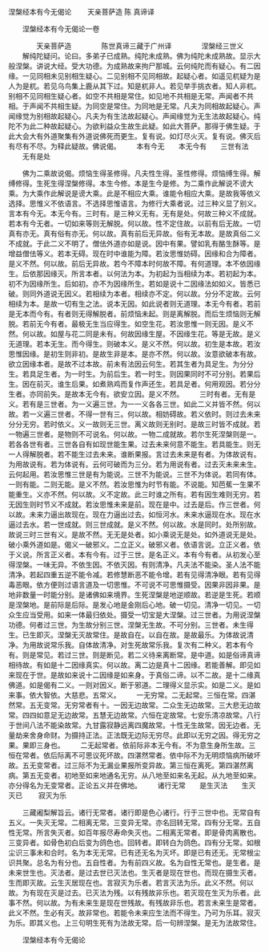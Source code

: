   涅槃经本有今无偈论
　　天亲菩萨造  陈 真谛译




　　涅槃经本有今无偈论一卷

　　　　天亲菩萨造
　　　　陈世真谛三藏于广州译
　　　　涅槃经三世义
　　解纯陀疑问。论曰。多弟子已成熟。纯陀未成熟。佛为纯陀未成熟故。显示大般涅槃。讲说大经。受大功德。为成熟故来拘尸那城。云何纯陀而有疑心。有二因缘。一见同相未见别相生疑心。二见别相不见同相故。起疑心者。如遥见杌疑为是人为是杌。若见乌鸟集上鹿从其下过。知是杌非人。若见举手挑衣者。知人非杌。别相不见同相生疑心者。如空不共相是常住。如见地不共相是无常。声闻者不共相。于声闻不共相生疑。为同空是常住。为同地是无常。凡夫为同相故起疑心。声闻缘觉为别相故起疑心。凡夫为有生法故起疑心。声闻缘觉为无生法故起疑心。纯陀不为此二种故起疑心。为欲利益众生故生此疑。如此大菩萨。那得于佛生疑。于此大会大有外道聚集有外道说佛死而更生。复有说。如灯尽火灭。复有说。佛灭后有尽有不尽。为释此疑故。佛说偈。
　　本有今无　　本无今有　　三世有法
　　无有是处

　　佛为二乘故说偈。烦恼生得圣修得。凡夫性生得。圣性修得。烦恼缚生得。解缚修得。生死生得涅槃修得。本生今修。本是生今是修。为二乘作此解说不谤大乘。为大乘作此解说是谤大乘。此是不相应大乘。谁能令相应大乘。是故我等依义选择。思惟义不依语言。不选择思惟语言。为修行大乘者说。过三种义显了别义。言本有今无。本无今有。三时有。是三种义无有。无有是处。何故三种义不成就。若本有今无者。一切如来等则无解脱。何以故。性不定住故。以前有后无故。一切真有亦无。真有俗有亦无。何以故。真有前后无异故。俗有无本故。是故真俗二义不成就。于此二义不明了。僧佉外道亦如是说。因中有果。譬如乳有酪生酥等。是增益僧佉等义。若本无碍。现在时中谁能为障。若汝思惟妨碍。因缘和合为障者。是义不然。何以故。前后无异故。若今不障本时何故不障。有何道理。本不依因缘生。后依那因缘灭。所言本者。以何法为本。为初起为当相续为本。若初起为本。初不为因缘所生。后如初。亦不为因缘所生。若如是说十二因缘法如如义。皆悉已破。则同外道说无因义。若相续为本者。相续亦不定。何以故。分分不定故。云何相续为本。是故一切有生之法。说本无因。如此说者则无道理。本无今有者。若前是无本而今有。有者则无得解脱者。前烦恼未起。则是离解脱。而后生烦恼则无解脱。若前无今有者。最极无生当应得生。如空生花。若汝思惟一则无因。是义不然。何以故。如屋与花二同是未有。何故因缘生屋。不因缘生花。等是无故。是义无道理。若本无生。而今得生。则破本义。是义不然。何以故。初生是本故。若汝思惟因缘。是初生则非初。是故生非是本。是亦不然。何以故。汝意欲破本有故。欲立因缘本者。是故不过本故。前未有法因云何生。若其生者为具足生。为分分生。若具足生者。为一时生。为前后生。若一时生。则因果同时不可分别。若果后生。因在前灭。谁生后果。如煮熟鸡而复作声还生。若具足者。何用观因。若分分生者。亦同前失。是故本无今有。欲安立因。是义不然。
　　三时有者。无有是义。若有是三世者。为一义遍三世。为一一义各各三世。如此二义并皆不然。何以故。若一义遍三世者。不得一世有三。何以故。相妨碍故。若义依时。则过去未来分分无穷。若时依义。义一故则无三世。离义故则无别时。是故三时皆不成就。若一物遍三世者。是物则不可说名。何以故。一物二成就故。若尔生死涅槃则是一。若各各世有者。三世各自有如现世能生果。过去未来何意不能生。若具能生。则无一人得解脱者。若不能生过去未来。谁断果报。言过去未来是有者。为体故说有。为用故说有。若为体说有。云何可破而为三分。若为用说有者。过去灭未来未生。云何起用。若汝思惟三世是有为能说。三世不为能说。三世不为体说。若同有体。一则有能。二则无能。是义不然。若汝思惟为时节有能。不说能。知芭蕉一生果不能重生。义亦不然。何以故。义不定故。此三时谁之所有。若有因生难则无穷。若无因生则时节义不成就。若汝思惟未来是前。现在是中。过去是后。作三世者。何以故。未来力逼出故现在。现在力逼出过去。如恒河水。未来水逼现在水。现在水逼过去水。若一世成就。则三世成就。是义不然。何以故。水是同时。处所别故。故说三时三世有义。是故不然。无无是处者。如小乘说无是处。如外道说无是处。破小乘外道如是。偈义一破邪义。二立正义。破邪义者。依语言说。立正义者。依于义说。所言正义者。本有今有。过于三世。是名正义。本有今有者。从初发心至得涅槃。一味无异。不依生因。不依灭因。有则清净。凡夫法不能染。圣人法不能清净。若起四重五逆不能令减。若修慧断恶不能令增。若有见得清净眼。若有见得毒恶眼。依方便则过语言道及一切思惟。不可说不可思惟摄受。因果非因非果。是地非数量一时能分别。是诸佛如来境界。生死涅槃是地逆顺故。若逆是生死。若顺是涅槃地。是前际是后际。是发心地是金刚后心地。破一切见。清净一切见。一切众生应当受用。如来一体最归依处。摄受一切宝是大涅槃。过三世者。为用说涅槃功德。何者过三世。为生故分别三世。涅槃无生故。不可分别。三世者。未生得生。已生即灭。涅槃无灭故常住。是故自在。以自在故。是故最乐。为体故说清净。为用故说常乐我。自体故清净。对生死故常乐我。复次有二种义。若本有今有。则是常见。若过三世。则是断见。若二义待来离断常。是中道。如是俗谛真谛相待故。有如是十二因缘真实。何以故。离二边是真十二因缘。若能善解。即见如来现在于世。是故如来说十二因缘是如来身。于真俗二谛。以不二故。是十二缘真佛道。如是偈有二义。一则对因义。断于邪道。二理得义显示实。如是二义。是如来事。依大智依。大慈悲。五常义。
　　一无穷常。二无起常。三恒在常。四湛然常。五无变常。无穷常者有十。一因无边故常。二众生无边故常。三大悲无边故常。四四如意足无边故常。五慧无边故常。六恒在定故常。七安乐清凉故常。八行于世间八法不能染故常。九甘露寂静远离四魔故常。十性无生故常。因无边者。无量劫来舍身命财。为摄持正法。正法既无边际无穷尽。此即以无穷之因。得无穷之果。果即三身也。
　　二无起常者。依前际非本无今有。不为意生身所生故。三恒在常者。依后际离不可思议死坏故。四湛然常者。依中际不为无明烦恼病所破坏故。五无变常者。过三际不为无漏业果报所变异故。第三恒在离死。第四湛然离病。第五无变者。初地至如来地通名无穷。从八地至如来名无起。从九地至如来。亦分得名为无变常者。正论五义并在佛地。
　　诸行无常　　是生灭法　　生灭灭已
　　寂灭为乐

　　三藏阇梨解旨云。诸行无常者。诸行即是色心诸行。行于三世中也。无常自有五义。一失灭无常。二相离无常。三变异无常。亦名回转无常。四有分无常。五自性无常。所言失灭者。如百年报尽寿命失灭也。二相离无常者。即是骨肉离散也。三变异者。如骨色初白后变为鸽色也。回转者。即转白为鸽色。四有分无常。如根尘识三事未和合时。名为本无无常。已有还无名为灭坏。即是已有还无。无常根尘识共聚。总名为有分也。五自性者。为有前四义故。名为自性无常也。是生者。是未来世生也。灭法者。是过去世已灭法也。生灭者是现在世也。而现在摄生灭者。生而即灭故。云生灭居现在也。言寂灭为乐者。若言灭法为乐。此义不然。何以故。为有现在灭是过去。已灭法为残。以有残故非乐也。若灭现在生灭为乐者。此事不然。何以故。为有未来生是现在世残故。有残故非乐也。若言未来生是常者。此义不然。生必有灭。故非常也。若能令未来应生法而不得生。乃可为乐耳。寂灭为乐。即其义也。上三句明生死有为法故无常。后一句辨涅槃。是无为法故常住。

　　涅槃经本有今无偈论


